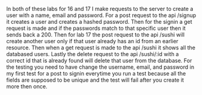 In both of these labs for 16 and 17 I make requests to the server to create a user with a name, email and password. For a post request to the api /signup it creates a user and creates a hashed password. Then for the signin a get request is made and if the passwords match to that specific user then it sends back a 200. Then for lab 17 the post request to the api /sushi will create another user only if that user already has an id from an earlier resource. Then when a get request is made to the api /sushi it shows all the databased users. Lastly the delete request to the api /sushi/:id with a correct id that is already found will delete that user from the database. For the testing you need to have change the username, email, and password in my first test for a post to signin everytime you run a test because all the fields are supposed to be unique and the test will fail after you create it more then once. 
